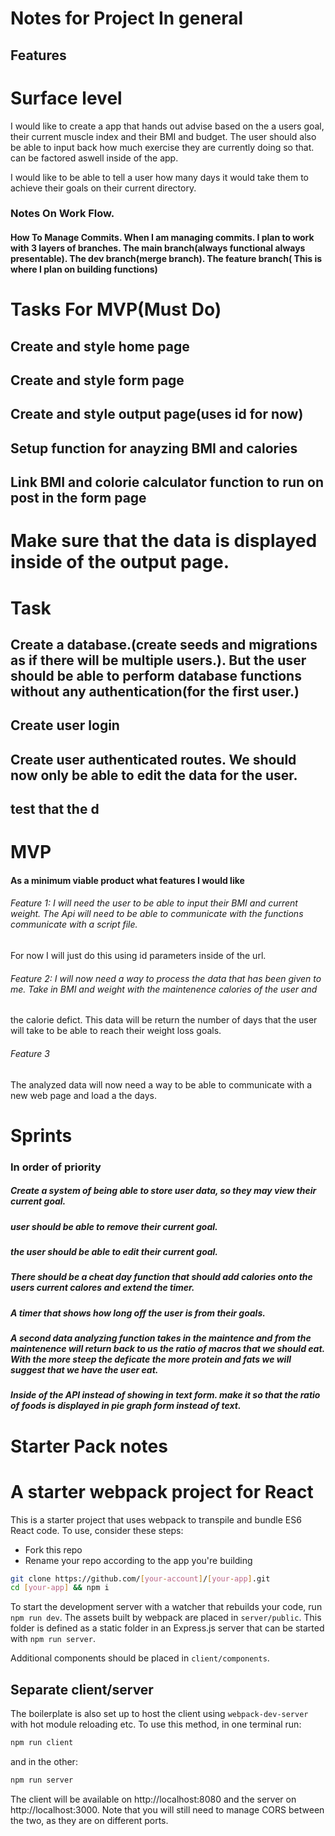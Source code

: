 # Notes for Project In general

## Features

# Surface level 

I would like to create a app that hands out advise based on the a users goal, their current muscle index and their BMI and budget.
The user should also be able to input back how much exercise they are currently doing so that. can be factored aswell inside of the app.


I would like to be able to tell a user how many days it would take them to achieve their goals on their current directory.

### Notes On Work Flow.

#### How To Manage Commits. When I am managing commits. I plan to work with 3 layers of branches. The main branch(always functional always presentable). The dev branch(merge branch). The feature branch( This is where I plan on building functions)

# Tasks For MVP(Must Do)

## Create and style home page

## Create and style form page

## Create and style output page(uses id for now)

## Setup function for anayzing BMI and calories

## Link BMI and colorie calculator function to run on post in the form page

# Make sure that the data is displayed inside of the output page.

# Task

## Create a database.(create seeds and migrations as if there will be multiple users.). But the user should be able to perform database functions without any authentication(for the first user.)

## Create user login

## Create user authenticated routes. We should now only be able to edit the data for the user.
## test that the d

# MVP

#### As a minimum viable product what features I would like

###### Feature 1: I will need the user to be able to input their BMI and current weight. The Api will need to be able to communicate with the functions communicate with a script file. 

For now I will just do this using id parameters inside of the url.


###### Feature 2: I will now need a way to process the data that has been given to me. Take in BMI and weight with the maintenence calories of the user and
the calorie defict. This data will be return the number of days that the user will take to be able to reach their weight loss goals.

###### Feature 3
The analyzed data will now need a way to be able to communicate with a new web page and load a the days.


# Sprints

### In order of priority

##### Create a system of being able to store user data, so they may view their current goal.

##### user should be able to remove their current goal.
##### the user should be able to edit their current goal.
##### There should be a cheat day function that should add calories onto the users current calores and extend the timer.

##### A timer that shows how long off the user is from their goals.

##### A second data analyzing function takes in the maintence and from the maintenence will return back to us the ratio of macros that we should eat. With the more steep the deficate the more protein and fats we will suggest that we have the user eat.

##### Inside of the API instead of showing in text form. make it so that the ratio of foods is displayed in pie graph form instead of text.









# Starter Pack notes

# A starter webpack project for React

This is a starter project that uses webpack to transpile and bundle ES6 React code. To use, consider these steps:

* Fork this repo
* Rename your repo according to the app you're building

```sh
git clone https://github.com/[your-account]/[your-app].git
cd [your-app] && npm i
```

To start the development server with a watcher that rebuilds your code, run `npm run dev`. The assets built by webpack are placed in `server/public`. This folder is defined as a static folder in an Express.js server that can be started with `npm run server`.

Additional components should be placed in `client/components`.

## Separate client/server

The boilerplate is also set up to host the client using `webpack-dev-server` with hot module reloading etc. To use this method, in one terminal run:
```sh
npm run client
```
and in the other:
```sh
npm run server
```
The client will be available on http://localhost:8080 and the server on http://localhost:3000. Note that you will still need to manage CORS between the two, as they are on different ports.

